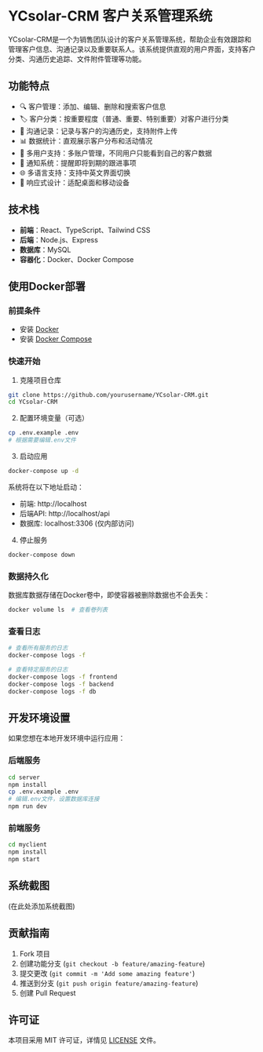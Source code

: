 # YCsolar-CRM 客户关系管理系统

YCsolar-CRM是一个为销售团队设计的客户关系管理系统，帮助企业有效跟踪和管理客户信息、沟通记录以及重要联系人。该系统提供直观的用户界面，支持客户分类、沟通历史追踪、文件附件管理等功能。

## 功能特点

- 🔍 客户管理：添加、编辑、删除和搜索客户信息
- 🏷️ 客户分类：按重要程度（普通、重要、特别重要）对客户进行分类
- 💬 沟通记录：记录与客户的沟通历史，支持附件上传
- 📊 数据统计：直观展示客户分布和活动情况
- 👥 多用户支持：多账户管理，不同用户只能看到自己的客户数据
- 🔔 通知系统：提醒即将到期的跟进事项
- 🌐 多语言支持：支持中英文界面切换
- 📱 响应式设计：适配桌面和移动设备

## 技术栈

- **前端**：React、TypeScript、Tailwind CSS
- **后端**：Node.js、Express
- **数据库**：MySQL
- **容器化**：Docker、Docker Compose

## 使用Docker部署

### 前提条件

- 安装 [Docker](https://www.docker.com/get-started)
- 安装 [Docker Compose](https://docs.docker.com/compose/install/)

### 快速开始

1. 克隆项目仓库

```bash
git clone https://github.com/yourusername/YCsolar-CRM.git
cd YCsolar-CRM
```

2. 配置环境变量（可选）

```bash
cp .env.example .env
# 根据需要编辑.env文件
```

3. 启动应用

```bash
docker-compose up -d
```

系统将在以下地址启动：
- 前端: http://localhost
- 后端API: http://localhost/api
- 数据库: localhost:3306 (仅内部访问)

4. 停止服务

```bash
docker-compose down
```

### 数据持久化

数据库数据存储在Docker卷中，即使容器被删除数据也不会丢失：

```bash
docker volume ls  # 查看卷列表
```

### 查看日志

```bash
# 查看所有服务的日志
docker-compose logs -f

# 查看特定服务的日志
docker-compose logs -f frontend
docker-compose logs -f backend
docker-compose logs -f db
```

## 开发环境设置

如果您想在本地开发环境中运行应用：

### 后端服务

```bash
cd server
npm install
cp .env.example .env
# 编辑.env文件，设置数据库连接
npm run dev
```

### 前端服务

```bash
cd myclient
npm install
npm start
```

## 系统截图

(在此处添加系统截图)

## 贡献指南

1. Fork 项目
2. 创建功能分支 (`git checkout -b feature/amazing-feature`)
3. 提交更改 (`git commit -m 'Add some amazing feature'`)
4. 推送到分支 (`git push origin feature/amazing-feature`)
5. 创建 Pull Request

## 许可证

本项目采用 MIT 许可证，详情见 [LICENSE](LICENSE) 文件。 